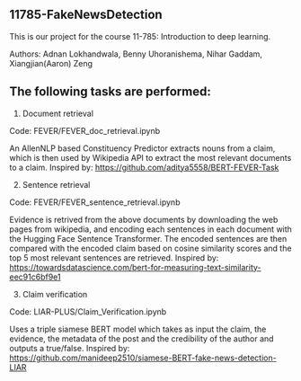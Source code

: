 ## 11785-FakeNewsDetection

This is our project for the course 11-785: Introduction to deep learning. 

Authors: Adnan Lokhandwala, Benny Uhoranishema, Nihar Gaddam, Xiangjian(Aaron) Zeng


## The following tasks are performed:

1) Document retrieval

Code: FEVER/FEVER_doc_retrieval.ipynb

An AllenNLP based Constituency Predictor extracts nouns from a claim, which is then used by Wikipedia API to extract the most relevant documents to a claim. Inspired by: https://github.com/aditya5558/BERT-FEVER-Task

2) Sentence retrieval

Code: FEVER/FEVER_sentence_retrieval.ipynb

Evidence is retrived from the above documents by downloading the web pages from wikipedia, and encoding each sentences in each document with the Hugging Face Sentence Transformer. The encoded sentences are then compared with the encoded claim based on cosine similarity scores and the top 5 most relevant sentences are retrieved. Inspired by: https://towardsdatascience.com/bert-for-measuring-text-similarity-eec91c6bf9e1

3) Claim verification

Code: LIAR-PLUS/Claim_Verification.ipynb

Uses a triple siamese BERT model which takes as input the claim, the evidence, the metadata of the post and the credibility of the author and outputs a true/false. Inspired by: https://github.com/manideep2510/siamese-BERT-fake-news-detection-LIAR
